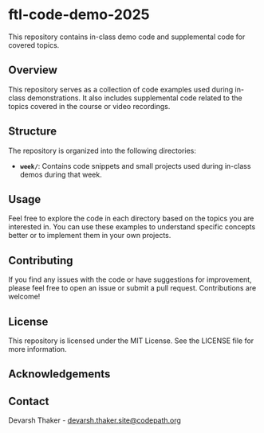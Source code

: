# ftl-code-demo-2025

This repository contains in-class demo code and supplemental code for covered topics.

## Overview

This repository serves as a collection of code examples used during in-class demonstrations. It also includes supplemental code related to the topics covered in the course or video recordings.

## Structure

The repository is organized into the following directories:

- **`week/`**: Contains code snippets and small projects used during in-class demos during that week.

## Usage

Feel free to explore the code in each directory based on the topics you are interested in. You can use these examples to understand specific concepts better or to implement them in your own projects.

## Contributing

If you find any issues with the code or have suggestions for improvement, please feel free to open an issue or submit a pull request. Contributions are welcome!

## License

This repository is licensed under the MIT License. See the LICENSE file for more information.

## Acknowledgements

## Contact

Devarsh Thaker - devarsh.thaker.site@codepath.org
